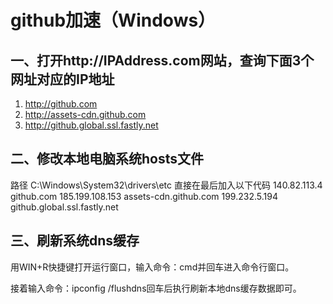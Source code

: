 # github加速（Windows）
## 一、打开http://IPAddress.com网站，查询下面3个网址对应的IP地址
1. http://github.com
2. http://assets-cdn.github.com
3. http://github.global.ssl.fastly.net

## 二、修改本地电脑系统hosts文件
路径 C:\Windows\System32\drivers\etc
直接在最后加入以下代码
140.82.113.4     github.com
185.199.108.153  assets-cdn.github.com
199.232.5.194    github.global.ssl.fastly.net

## 三、刷新系统dns缓存
用WIN+R快捷键打开运行窗口，输入命令：cmd并回车进入命令行窗口。

接着输入命令：ipconfig /flushdns回车后执行刷新本地dns缓存数据即可。
